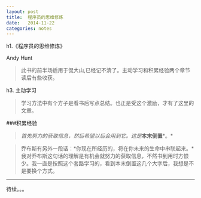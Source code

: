 ```yaml
---
layout: post
title:  程序员的思维修炼
date:   2014-11-22
categories: notes
---
```

h1.《程序员的思维修炼》 

Andy Hunt

>此书的前半场适用于侃大山,已经记不清了。主动学习和积累经验两个章节读后有些收获。

h3. 主动学习
>学习方法中有个方子是看书后写点总结。也正是受这个激励，才有了这里的文章。

###积累经验
>*首先努力的获取信息，然后希望以后会用到它。这是***本末倒置***。*

>乔布斯有另外一段话：*你现在所经历的，将在你未来的生命中串联起来。*我对乔布斯这句话的理解是有机会就努力的获取信息，不然书到用时方恨少。我一直是按照这个套路学习的，看到本末倒置这几个大字后，我想是不是要换个方式。


***
待续。。。


